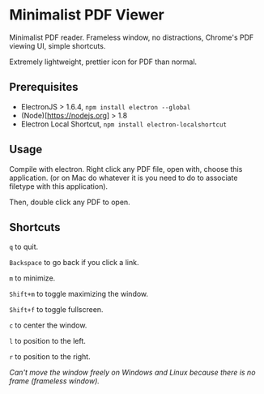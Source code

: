 # Minimalist PDF Viewer

Minimalist PDF reader. Frameless window, no distractions, Chrome's PDF viewing UI, simple shortcuts.

Extremely lightweight, prettier icon for PDF than normal.

## Prerequisites

- ElectronJS > 1.6.4, `npm install electron --global`
- (Node)[https://nodejs.org] > 1.8
- Electron Local Shortcut, `npm install electron-localshortcut`

## Usage

Compile with electron. Right click any PDF file, open with, choose this application. (or on Mac do whatever it is you need to do to associate filetype with this application).

Then, double click any PDF to open.

## Shortcuts

`q` to quit.

`Backspace` to go back if you click a link.

`m` to minimize.

`Shift+m` to toggle maximizing the window.

`Shift+f` to toggle fullscreen.

`c` to center the window.

`l` to position to the left.

`r` to position to the right.

_Can't move the window freely on Windows and Linux because there is no frame (frameless window)._